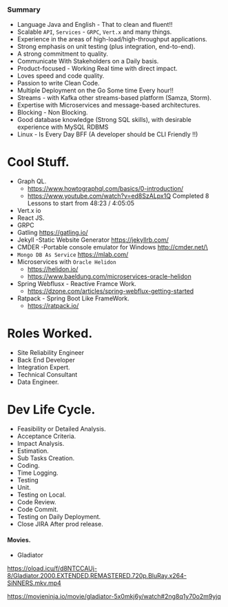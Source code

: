 ### Summary

* Language Java and English - That to clean and fluent!!
* Scalable `API`, `Services` - `GRPC`, `Vert.x` and many things.
* Experience in the areas of high-load/high-throughput applications.
* Strong emphasis on unit testing (plus integration, end-to-end). 
* A strong commitment to quality.
* Communicate With Stakeholders on a Daily basis.
* Product-focused  - Working Real time with direct impact.
* Loves speed and code quality. 
* Passion to write Clean Code.
* Multiple Deployment on the Go Some time Every hour!!
* Streams -  with Kafka other streams-based platform (Samza, Storm).
* Expertise with Microservices and message-based architectures.
* Blocking - Non Blocking.
* Good database knowledge (Strong SQL skills), with desirable experience with MySQL RDBMS
* Linux - Is Every Day BFF (A developer should be CLI Friendly !!)

# Cool Stuff.

* Graph QL.
    * https://www.howtographql.com/basics/0-introduction/
    * https://www.youtube.com/watch?v=ed8SzALpx1Q  Completed 8 Lessons to start from 48:23 / 4:05:05
* Vert.x io
* React JS.
* GRPC
* Gatling https://gatling.io/
* Jekyll -Static Website Generator  https://jekyllrb.com/
* CMDER -Portable console emulator for Windows  http://cmder.net/\
* `Mongo DB As Service` https://mlab.com/
*  Microservices with `Oracle Helidon`
   * https://helidon.io/
   * https://www.baeldung.com/microservices-oracle-helidon 
* Spring Webflusx - Reactive Framce Work.
   * https://dzone.com/articles/spring-webflux-getting-started
* Ratpack - Spring Boot Like FrameWork.
   * https://ratpack.io/
   
# Roles Worked.

* Site Reliability Engineer
* Back End Developer
* Integration Expert.
* Technical Consultant
* Data Engineer.

# Dev Life Cycle.

* Feasibility or Detailed Analysis.
* Acceptance Criteria.
* Impact Analysis.
* Estimation.
* Sub Tasks Creation.
* Coding.
* Time Logging.
* Testing
* Unit.
* Testing on Local.
* Code Review.
* Code Commit.
* Testing on Daily Deployment.
* Close JIRA After prod release.

#### Movies.

* Gladiator 

https://oload.icu/f/d8NTCCAUj-8/Gladiator.2000.EXTENDED.REMASTERED.720p.BluRay.x264-SiNNERS.mkv.mp4

https://movieninja.io/movie/gladiator-5x0mkj6y/watch#2ng8q1y70o2m9yjq
